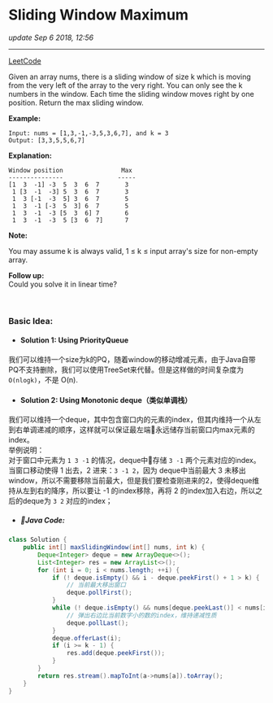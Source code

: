 # Sliding Window Maximum
_update Sep 6 2018, 12:56_

---
[LeetCode](https://leetcode.com/problems/sliding-window-maximum/description/)

Given an array nums, there is a sliding window of size k which is moving from the very left of the array to the very right. You can only see the k numbers in the window. Each time the sliding window moves right by one position. Return the max sliding window.

**Example:**

    Input: nums = [1,3,-1,-3,5,3,6,7], and k = 3
    Output: [3,3,5,5,6,7]

**Explanation:**

    Window position                Max
    ---------------               -----
    [1  3  -1] -3  5  3  6  7       3
     1 [3  -1  -3] 5  3  6  7       3
     1  3 [-1  -3  5] 3  6  7       5
     1  3  -1 [-3  5  3] 6  7       5
     1  3  -1  -3 [5  3  6] 7       6
     1  3  -1  -3  5 [3  6  7]      7

**Note:**

You may assume k is always valid, 1 ≤ k ≤ input array's size for non-empty array.

**Follow up:**  
Could you solve it in linear time?

<br/>

### Basic Idea:
* #### Solution 1: Using PriorityQueue
我们可以维持一个size为k的PQ，随着window的移动增减元素，由于Java自带PQ不支持删除，我们可以使用TreeSet来代替。但是这样做的时间复杂度为 `O(nlogk)`，不是 O(n).

* #### Solution 2: Using Monotonic deque（类似单调栈）
我们可以维持一个deque，其中包含窗口内的元素的index，但其内维持一个从左到右单调递减的顺序，这样就可以保证最左端永远储存当前窗口内max元素的index。  
举例说明：  
对于窗口中元素为 `1 3 -1` 的情况，deque中存储 `3 -1` 两个元素对应的index。当窗口移动使得 1 出去，2 进来：`3 -1 2`，因为 deque中当前最大 3 未移出window，所以不需要移除当前最大，但是我们要检查刚进来的2，使得deque维持从左到右的降序，所以要让 -1 的index移除，再将 2 的index加入右边，所以之后的deque为 `3 2` 对应的index；  

* ##### Java Code:
```java
class Solution {
    public int[] maxSlidingWindow(int[] nums, int k) {
        Deque<Integer> deque = new ArrayDeque<>();
        List<Integer> res = new ArrayList<>();
        for (int i = 0; i < nums.length; ++i) {
            if (! deque.isEmpty() && i - deque.peekFirst() + 1 > k) {
                // 当前最大移出窗口
                deque.pollFirst();
            }
            while (! deque.isEmpty() && nums[deque.peekLast()] < nums[i]) {
                // 弹出右边比当前数字小的数的index，维持递减性质
                deque.pollLast();
            }
            deque.offerLast(i);
            if (i >= k - 1) {
                res.add(deque.peekFirst());
            }
        }
        return res.stream().mapToInt(a->nums[a]).toArray();
    }
}
```
